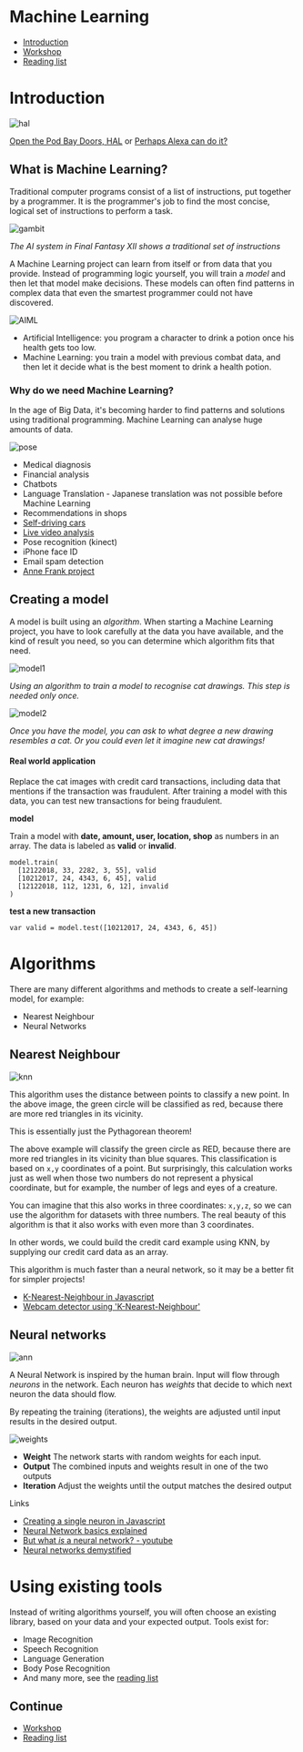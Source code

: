 # Machine Learning

- [Introduction](#introduction)
- [Workshop](./workshop1.md)
- [Reading list](../README.md)

# <a name="introduction"></a>Introduction

![hal](../images/hal.png)

[Open the Pod Bay Doors, HAL](https://www.youtube.com/watch?v=ARJ8cAGm6JE) or [Perhaps Alexa can do it?](https://www.youtube.com/watch?v=OpFIW9WoH3E)

## What is Machine Learning?

Traditional computer programs consist of a list of instructions, put together by a programmer. It is the programmer's job to find the most concise, logical set of instructions to perform a task. 

![gambit](../images/logic.png)

*The AI system in Final Fantasy XII shows a traditional set of instructions*

A Machine Learning project can learn from itself or from data that you provide. Instead of programming logic yourself, you will train a *model* and then let that model make decisions. These models can often find patterns in complex data that even the smartest programmer could not have discovered. 

![AIML](../images/aiml.png)

- Artificial Intelligence: you program a character to drink a potion once his health gets too low.
- Machine Learning: you train a model with previous combat data, and then let it decide what is the best moment to drink a health potion.

### Why do we need Machine Learning?

In the age of Big Data, it's becoming harder to find patterns and solutions using traditional programming. Machine Learning can analyse huge amounts of data.

![pose](../images/pose.png)

- Medical diagnosis
- Financial analysis 
- Chatbots
- Language Translation - Japanese translation was not possible before Machine Learning
- Recommendations in shops
- [Self-driving cars](https://youtu.be/tiwVMrTLUWg?t=538)
- [Live video analysis](https://youtu.be/MPU2HistivI)
- Pose recognition (kinect)
- iPhone face ID
- Email spam detection
- [Anne Frank project](https://www.smithsonianmag.com/smart-news/investigators-are-using-big-data-analysis-find-out-who-betrayed-anne-frank-180965117/)

## Creating a model

A model is built using an *algorithm*. When starting a Machine Learning project, you have to look carefully at the data you have available, and the kind of result you need, so you can determine which algorithm fits that need.

![model1](../images/model1.png)

*Using an algorithm to train a model to recognise cat drawings. This step is needed only once.*

![model2](../images/model2.png)

*Once you have the model, you can ask to what degree a new drawing resembles a cat. Or you could even let it imagine new cat drawings!*

#### Real world application

Replace the cat images with credit card transactions, including data that mentions if the transaction was fraudulent. After training a model with this data, you can test new transactions for being fraudulent.

**model**

Train a model with **date, amount, user, location, shop** as numbers in an array. The data is labeled as **valid** or **invalid**.
```
model.train(
  [12122018, 33, 2282, 3, 55], valid
  [10212017, 24, 4343, 6, 45], valid
  [12122018, 112, 1231, 6, 12], invalid
)
```
**test a new transaction**
```
var valid = model.test([10212017, 24, 4343, 6, 45])
```

# Algorithms

There are many different algorithms and methods to create a self-learning model, for example:

- Nearest Neighbour
- Neural Networks

## Nearest Neighbour

![knn](../images/knn.png)

This algorithm uses the distance between points to classify a new point. In the above image, the green circle will be classified as red, because there are more red triangles in its vicinity.

This is essentially just the Pythagorean theorem!

The above example will classify the green circle as RED, because there are more red triangles in its vicinity than blue squares. This classification is based on `x,y` coordinates of a point. But surprisingly, this calculation works just as well when those two numbers do not represent a physical coordinate, but for example, the number of legs and eyes of a creature.

You can imagine that this also works in three coordinates: `x,y,z`, so we can use the algorithm for datasets with three numbers. The real beauty of this algorithm is that it also works with even more than 3 coordinates.

In other words, we could build the credit card example using KNN, by supplying our credit card data as an array.

This algorithm is much faster than a neural network, so it may be a better fit for simpler projects!

- [K-Nearest-Neighbour in Javascript](https://github.com/NathanEpstein/KNear)
- [Webcam detector using 'K-Nearest-Neighbour'](https://github.com/KokoDoko/webcam-detectotron)

## Neural networks

![ann](../images/ann_350.png)

A Neural Network is inspired by the human brain. Input will flow through *neurons* in the network. Each neuron has *weights* that decide to which next neuron the data should flow. 

By repeating the training (iterations), the weights are adjusted until input results in the desired output. 

![weights](../images/weights.png)

- **Weight** The network starts with random weights for each input.
- **Output** The combined inputs and weights result in one of the two outputs
- **Iteration** Adjust the weights until the output matches the desired output

Links

- [Creating a single neuron in Javascript](https://youtu.be/o98qlvrcqiU)
- [Neural Network basics explained](https://media.ccc.de/v/35c3-9386-introduction_to_deep_learning)
- [But what *is* a neural network? - youtube](http://www.youtube.com/playlist?list=PLZHQObOWTQDNU6R1_67000Dx_ZCJB-3pi)
- [Neural networks demystified](http://lumiverse.io/series/neural-networks-demystified)



# Using existing tools

Instead of writing algorithms yourself, you will often choose an existing library, based on your data and your expected output. Tools exist for:

- Image Recognition
- Speech Recognition
- Language Generation
- Body Pose Recognition
- And many more, see the [reading list](../README.md)

## Continue

- [Workshop](./workshop1.md)
- [Reading list](../README.md)